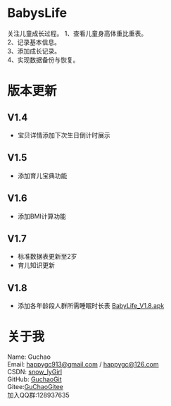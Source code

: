 # BabysLife
关注儿童成长过程。
1、查看儿童身高体重比重表。  
2、记录基本信息。  
3、添加成长记录。  
4、实现数据备份与恢复。  

# 版本更新
## V1.4
* 宝贝详情添加下次生日倒计时展示

## V1.5
* 添加育儿宝典功能

## V1.6
* 添加BMI计算功能

## V1.7
* 标准数据表更新至2岁
* 育儿知识更新

## V1.8
* 添加各年龄段人群所需睡眠时长表
[BabyLife_V1.8.apk](https://github.com/GuchaoGit/BabysLife/blob/master/apk/BabyLife_20201118_release_V1.8.apk)

# 关于我  
Name: Guchao  
Email: happygc913@gmail.com / happygc@126.com  
CSDN: [snow_lyGirl](https://blog.csdn.net/qq_31028313)  
GitHub: [GuchaoGit](https://github.com/GuchaoGit?tab=repositories)  
Gitee:[GuChaoGitee](https://gitee.com/guchaogitee/projects)  
加入QQ群:128937635  
